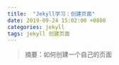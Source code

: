 ```yaml
---
title:  "Jekyll学习：创建页面"
date: 2019-09-24 15:02:00 +0800
categories: jekyll
tags: jekyll 创建页面
---
```


> 摘要：如何创建一个自己的页面